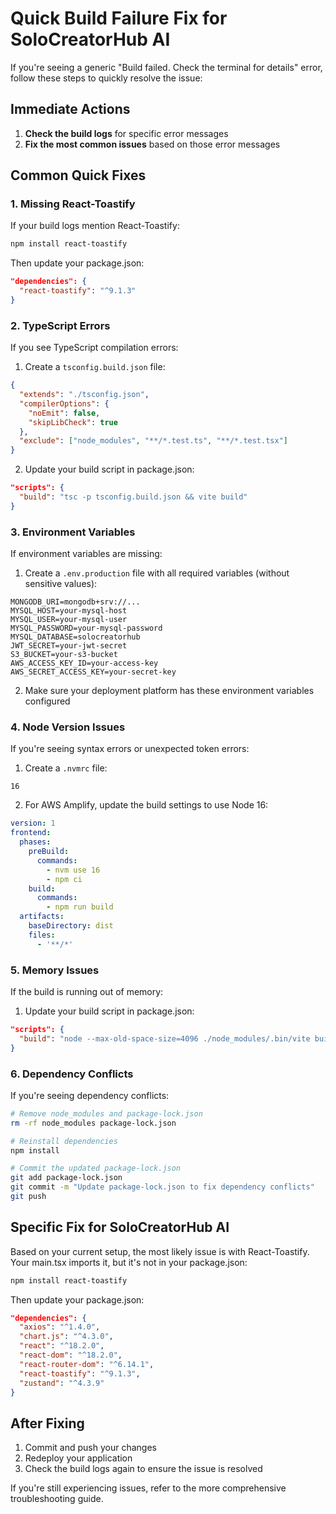 # Quick Build Failure Fix for SoloCreatorHub AI

If you're seeing a generic "Build failed. Check the terminal for details" error, follow these steps to quickly resolve the issue:

## Immediate Actions

1. **Check the build logs** for specific error messages
2. **Fix the most common issues** based on those error messages

## Common Quick Fixes

### 1. Missing React-Toastify

If your build logs mention React-Toastify:

```bash
npm install react-toastify
```

Then update your package.json:

```json
"dependencies": {
  "react-toastify": "^9.1.3"
}
```

### 2. TypeScript Errors

If you see TypeScript compilation errors:

1. Create a `tsconfig.build.json` file:

```json
{
  "extends": "./tsconfig.json",
  "compilerOptions": {
    "noEmit": false,
    "skipLibCheck": true
  },
  "exclude": ["node_modules", "**/*.test.ts", "**/*.test.tsx"]
}
```

2. Update your build script in package.json:

```json
"scripts": {
  "build": "tsc -p tsconfig.build.json && vite build"
}
```

### 3. Environment Variables

If environment variables are missing:

1. Create a `.env.production` file with all required variables (without sensitive values):

```
MONGODB_URI=mongodb+srv://...
MYSQL_HOST=your-mysql-host
MYSQL_USER=your-mysql-user
MYSQL_PASSWORD=your-mysql-password
MYSQL_DATABASE=solocreatorhub
JWT_SECRET=your-jwt-secret
S3_BUCKET=your-s3-bucket
AWS_ACCESS_KEY_ID=your-access-key
AWS_SECRET_ACCESS_KEY=your-secret-key
```

2. Make sure your deployment platform has these environment variables configured

### 4. Node Version Issues

If you're seeing syntax errors or unexpected token errors:

1. Create a `.nvmrc` file:

```
16
```

2. For AWS Amplify, update the build settings to use Node 16:

```yaml
version: 1
frontend:
  phases:
    preBuild:
      commands:
        - nvm use 16
        - npm ci
    build:
      commands:
        - npm run build
  artifacts:
    baseDirectory: dist
    files:
      - '**/*'
```

### 5. Memory Issues

If the build is running out of memory:

1. Update your build script in package.json:

```json
"scripts": {
  "build": "node --max-old-space-size=4096 ./node_modules/.bin/vite build"
}
```

### 6. Dependency Conflicts

If you're seeing dependency conflicts:

```bash
# Remove node_modules and package-lock.json
rm -rf node_modules package-lock.json

# Reinstall dependencies
npm install

# Commit the updated package-lock.json
git add package-lock.json
git commit -m "Update package-lock.json to fix dependency conflicts"
git push
```

## Specific Fix for SoloCreatorHub AI

Based on your current setup, the most likely issue is with React-Toastify. Your main.tsx imports it, but it's not in your package.json:

```bash
npm install react-toastify
```

Then update your package.json:

```json
"dependencies": {
  "axios": "^1.4.0",
  "chart.js": "^4.3.0",
  "react": "^18.2.0",
  "react-dom": "^18.2.0",
  "react-router-dom": "^6.14.1",
  "react-toastify": "^9.1.3",
  "zustand": "^4.3.9"
}
```

## After Fixing

1. Commit and push your changes
2. Redeploy your application
3. Check the build logs again to ensure the issue is resolved

If you're still experiencing issues, refer to the more comprehensive troubleshooting guide.
